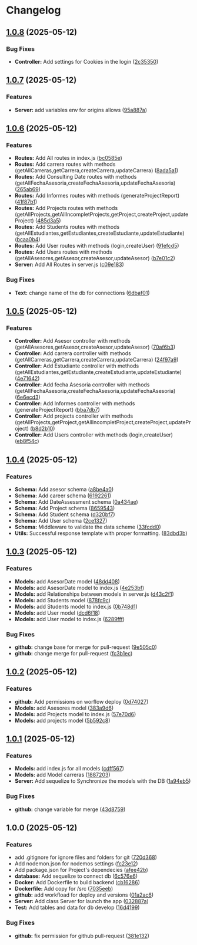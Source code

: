 # Changelog

## [1.0.8](https://github.com/CHERRYPOPUwU/UNAULA-BACKEND/compare/v1.0.7...v1.0.8) (2025-05-12)


### Bug Fixes

* **Controller:** Add settings for Cookies in the login ([2c35350](https://github.com/CHERRYPOPUwU/UNAULA-BACKEND/commit/2c35350642fbc15b861eeb961d272698cf542d49))

## [1.0.7](https://github.com/CHERRYPOPUwU/UNAULA-BACKEND/compare/v1.0.6...v1.0.7) (2025-05-12)


### Features

* **Server:** add variables env for origins allows ([95a887a](https://github.com/CHERRYPOPUwU/UNAULA-BACKEND/commit/95a887a98a50e035d2118acdf337d2a4e76ad6bb))

## [1.0.6](https://github.com/CHERRYPOPUwU/UNAULA-BACKEND/compare/v1.0.5...v1.0.6) (2025-05-12)


### Features

* **Routes:** Add All routes in index.js ([bc0585e](https://github.com/CHERRYPOPUwU/UNAULA-BACKEND/commit/bc0585ecca0d6d7a2ca60aa11508c0c36c402546))
* **Routes:** Add carrera routes with methods (getAllCarreras,getCarrera,createCarrera,updateCarrera) ([8ada5a1](https://github.com/CHERRYPOPUwU/UNAULA-BACKEND/commit/8ada5a1d7329a560b85d4bd46ee0734771510720))
* **Routes:** Add Consulting Date routes with methods (getAllFechaAsesoria,createFechaAsesoria,updateFechaAsesoria) ([265ab69](https://github.com/CHERRYPOPUwU/UNAULA-BACKEND/commit/265ab698fbec711a5c07db132be7613dea9e3148))
* **Routes:** Add Informes routes with methods (generateProjectReport) ([41f87b1](https://github.com/CHERRYPOPUwU/UNAULA-BACKEND/commit/41f87b1b9ea2582171d41d00ba3ea96c293cc67f))
* **Routes:** Add Projects routes with methods (getAllProjects,getAllIncompletProjects,getProject,createProject,updateProject) ([485d3a5](https://github.com/CHERRYPOPUwU/UNAULA-BACKEND/commit/485d3a584fd46f64940339b35830287c3da47a17))
* **Routes:** Add Students routes with methods (getAllEstudiantes,getEstudiantes,createEstudiante,updateEstudiante) ([bcaa0b4](https://github.com/CHERRYPOPUwU/UNAULA-BACKEND/commit/bcaa0b4ebff3f81f3fe9f0e77f7c0b0e38ea3c64))
* **Routes:** Add User routes with methods (login,createUser) ([91efcd5](https://github.com/CHERRYPOPUwU/UNAULA-BACKEND/commit/91efcd58f04d85af0f41961d6e5147ede96c11c8))
* **Routes:** Add Users routes with methods (getAllAsesores,getAsesor,createAsesor,updateAsesor) ([b7e01c2](https://github.com/CHERRYPOPUwU/UNAULA-BACKEND/commit/b7e01c24837b422d6d6f1cf12cf1e778f694ab04))
* **Server:** Add All Routes in server.js ([c09e183](https://github.com/CHERRYPOPUwU/UNAULA-BACKEND/commit/c09e1833e2ab4256121dea03dd513fe115dacb09))


### Bug Fixes

* **Text:** change name of the db for connections ([6dbaf01](https://github.com/CHERRYPOPUwU/UNAULA-BACKEND/commit/6dbaf01a577679558073d0fd3099129496e92aca))

## [1.0.5](https://github.com/CHERRYPOPUwU/UNAULA-BACKEND/compare/v1.0.4...v1.0.5) (2025-05-12)


### Features

* **Controller:** Add Asesor controller with methods (getAllAsesores,getAsesor,createAsesor,updateAsesor) ([70af6b3](https://github.com/CHERRYPOPUwU/UNAULA-BACKEND/commit/70af6b3d9b414eda8e9c0a3acc128c177332020d))
* **Controller:** Add carrera controller with methods (getAllCarreras,getCarrera,createCarrera,updateCarrera) ([24f97a9](https://github.com/CHERRYPOPUwU/UNAULA-BACKEND/commit/24f97a975521aebac5e7c4ff9bea84e9e443388b))
* **Controller:** Add Estudiante controller with methods (getAllEstudiantes,getEstudiante,createEstudiante,updateEstudiante) ([4e71642](https://github.com/CHERRYPOPUwU/UNAULA-BACKEND/commit/4e716426f05ff0fcb1b0c188e1d1bd7853ee145d))
* **Controller:** Add fecha Asesoria controller with methods (getAllFechaAsesoria,createFechaAsesoria,updateFechaAsesoria) ([6e6ecd3](https://github.com/CHERRYPOPUwU/UNAULA-BACKEND/commit/6e6ecd3834d8d2dc5983a2c46dd44fb16ddc00ea))
* **Controller:** Add Informes controller with methods (generateProjectReport) ([bba7db7](https://github.com/CHERRYPOPUwU/UNAULA-BACKEND/commit/bba7db72ec5a0169210336fda5a82fcc50cce05e))
* **Controller:** Add projects controller with methods (getAllProjects,getProject,getAllIncompletProject,createProject,updateProject) ([b8d2b10](https://github.com/CHERRYPOPUwU/UNAULA-BACKEND/commit/b8d2b107672bd4915fa4fc783c6278d7e0391c9e))
* **Controller:** Add Users controller with methods (login,createUser) ([eb8f54c](https://github.com/CHERRYPOPUwU/UNAULA-BACKEND/commit/eb8f54cc358a88109be825d9395f8a7c4ac20a1b))

## [1.0.4](https://github.com/CHERRYPOPUwU/UNAULA-BACKEND/compare/v1.0.3...v1.0.4) (2025-05-12)


### Features

* **Schema:** Add asesor schema ([a8be4a0](https://github.com/CHERRYPOPUwU/UNAULA-BACKEND/commit/a8be4a00be8236b130f9461f0d3e67014f86d996))
* **Schema:** Add career schema ([6192261](https://github.com/CHERRYPOPUwU/UNAULA-BACKEND/commit/61922612eae90df10bae038411a8a2335e3100c7))
* **Schema:** Add DateAssessment schema ([0a434ae](https://github.com/CHERRYPOPUwU/UNAULA-BACKEND/commit/0a434aecd13bc7c0c1806934c45ff847e5f193b3))
* **Schema:** Add Project schema ([8659543](https://github.com/CHERRYPOPUwU/UNAULA-BACKEND/commit/8659543dc5345961d72cf6a4684a1069013ed6da))
* **Schema:** Add Student schema ([d320bf7](https://github.com/CHERRYPOPUwU/UNAULA-BACKEND/commit/d320bf79fdff607f8f9a92e1ae57492c18c3d38c))
* **Schema:** Add User schema ([2ce1327](https://github.com/CHERRYPOPUwU/UNAULA-BACKEND/commit/2ce13279d0fc1f8d1f9e79d79dda1a9c2b28dd88))
* **Schema:** Middleware to validate the data scheme ([33fcdd0](https://github.com/CHERRYPOPUwU/UNAULA-BACKEND/commit/33fcdd032ae6bbff3611c3a12826290e3258be77))
* **Utils:** Successful response template with proper formatting. ([83dbd3b](https://github.com/CHERRYPOPUwU/UNAULA-BACKEND/commit/83dbd3bd6f700b7da714066b000255159503dd14))

## [1.0.3](https://github.com/CHERRYPOPUwU/UNAULA-BACKEND/compare/v1.0.2...v1.0.3) (2025-05-12)


### Features

* **Models:** add AsesorDate model ([48dd408](https://github.com/CHERRYPOPUwU/UNAULA-BACKEND/commit/48dd4080ec923fcbdb0d870e29f35ad5d61d3ba3))
* **Models:** add AsesorDate model to index.js ([4e253bf](https://github.com/CHERRYPOPUwU/UNAULA-BACKEND/commit/4e253bf74bbc543fd965cf7f7cd44f84238d8c6c))
* **Models:** add Relationships between models in server.js ([d43c2f1](https://github.com/CHERRYPOPUwU/UNAULA-BACKEND/commit/d43c2f1c3b6f92f2687df7eb9d60d2ba32976287))
* **Models:** add Students model ([878fc9c](https://github.com/CHERRYPOPUwU/UNAULA-BACKEND/commit/878fc9c6e7f9e54e27d59d77115907cd71372cfb))
* **Models:** add Students model to index.js ([0b748d1](https://github.com/CHERRYPOPUwU/UNAULA-BACKEND/commit/0b748d1bba760300bcdd7185b254ca8932a12c96))
* **Models:** add User model ([dcd6f18](https://github.com/CHERRYPOPUwU/UNAULA-BACKEND/commit/dcd6f18336c4bae945d3ecb96c1a94c7f9895050))
* **Models:** add User model to index.js ([6289fff](https://github.com/CHERRYPOPUwU/UNAULA-BACKEND/commit/6289fffa30026668ef32389663f4687766f87660))


### Bug Fixes

* **github:** change base for merge for pull-request ([9e505c0](https://github.com/CHERRYPOPUwU/UNAULA-BACKEND/commit/9e505c0ff25e7ca320f28981421baf8477817973))
* **github:** change merge for pull-request ([fc3b1ec](https://github.com/CHERRYPOPUwU/UNAULA-BACKEND/commit/fc3b1ece8698f19a524cf80dd02c47b674001686))

## [1.0.2](https://github.com/CHERRYPOPUwU/UNAULA-BACKEND/compare/v1.0.1...v1.0.2) (2025-05-12)


### Features

* **github:** Add permissions on worflow deploy ([0d74027](https://github.com/CHERRYPOPUwU/UNAULA-BACKEND/commit/0d74027f10e953b63ba244d289649ae30d2f1437))
* **Models:** add Asesores model ([383a9d6](https://github.com/CHERRYPOPUwU/UNAULA-BACKEND/commit/383a9d67c4cc3e5d15b63df0015ef1b077495068))
* **Models:** add Projects  model to index.js ([57e70d6](https://github.com/CHERRYPOPUwU/UNAULA-BACKEND/commit/57e70d69cf549ef728fea21a11175e09398b848c))
* **Models:** add projects model ([5b592c8](https://github.com/CHERRYPOPUwU/UNAULA-BACKEND/commit/5b592c8c5169c309df24f13f6a1bc538cc774ce1))

## [1.0.1](https://github.com/CHERRYPOPUwU/UNAULA-BACKEND/compare/v1.0.0...v1.0.1) (2025-05-12)


### Features

* **Models:** add index.js for all models ([cdff567](https://github.com/CHERRYPOPUwU/UNAULA-BACKEND/commit/cdff567e46212c83ee9d64ef471b38cfdbd9a569))
* **Models:** add Model carreras ([1887203](https://github.com/CHERRYPOPUwU/UNAULA-BACKEND/commit/1887203c8c1c21247322493bed8f4c458a6f2f4c))
* **Server:** Add sequelize to Synchronize the models with the DB ([1a94eb5](https://github.com/CHERRYPOPUwU/UNAULA-BACKEND/commit/1a94eb5cc93e6f4381076e50335f4b392a2701e6))


### Bug Fixes

* **github:** change variable for merge ([43d8759](https://github.com/CHERRYPOPUwU/UNAULA-BACKEND/commit/43d8759bc12f6936fb4c30923944ae7b001bfacb))

## 1.0.0 (2025-05-12)


### Features

* add .gitignore for ignore files and folders for git ([720d368](https://github.com/CHERRYPOPUwU/UNAULA-BACKEND/commit/720d3689a2653abc37d66402fa0054ce75b89beb))
* Add nodemon.json for nodemos settings ([fc23e12](https://github.com/CHERRYPOPUwU/UNAULA-BACKEND/commit/fc23e12625d38b7dcbf161027f04cb532d599787))
* Add package.json for Project's dependecies ([afee42b](https://github.com/CHERRYPOPUwU/UNAULA-BACKEND/commit/afee42bee58e9323524360035da5b32b685a1908))
* **database:** Add sequelize to connect db ([6c576e6](https://github.com/CHERRYPOPUwU/UNAULA-BACKEND/commit/6c576e624109d49f3bb02cfb879120f44b5b969e))
* **Docker:** Add Dockerfile to build backend ([cb16286](https://github.com/CHERRYPOPUwU/UNAULA-BACKEND/commit/cb1628683b7ca478bc3ca7e3098bf910b635319a))
* **Dockerfile:** Add copy for /src ([7035eeb](https://github.com/CHERRYPOPUwU/UNAULA-BACKEND/commit/7035eebf4f4ac5411d2aad8d074533834d94a3e6))
* **github:** add workfload for deploy and versions ([01a2ac6](https://github.com/CHERRYPOPUwU/UNAULA-BACKEND/commit/01a2ac6d7d8326481acba06bf87c437c7b73402f))
* **Server:** Add class Server for launch the app ([032887a](https://github.com/CHERRYPOPUwU/UNAULA-BACKEND/commit/032887a7156a7c00817caee2f8a4e553f4e1e87e))
* **Test:** Add tables and data for db develop ([16d4199](https://github.com/CHERRYPOPUwU/UNAULA-BACKEND/commit/16d41995aacc3980a7d6e6803420b93611b999fd))


### Bug Fixes

* **github:** fix permission for github pull-request ([381e132](https://github.com/CHERRYPOPUwU/UNAULA-BACKEND/commit/381e1328c957b99483547494ee263917dac24075))
